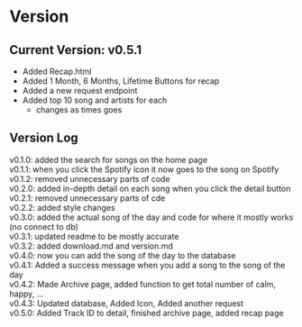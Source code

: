 # Version
## Current Version: v0.5.1
* Added Recap.html
* Added 1 Month, 6 Months, Lifetime Buttons for recap
* Added a new request endpoint
* Added top 10 song and artists for each
    * changes as times goes





## Version Log
v0.1.0: added the search for songs on the home page
<br>
v0.1.1: when you click the Spotify icon it now goes to the song on Spotify
<br>
v0.1.2: removed unnecessary parts of code
<br>
v0.2.0: added in-depth detail on each song when you click the detail button
<br>
v0.2.1: removed unnecessary parts of cde
<br>
v0.2.2: added style changes
<br>
v0.3.0: added the actual song of the day and code for where it mostly works (no connect to db)
<br>
v0.3.1: updated readme to be mostly accurate
<br>
v0.3.2: added download.md and version.md
<br>
v0.4.0: now you can add the song of the day to the database
<br>
v0.4.1: Added a success message when you add a song to the song of the day
<br>
v0.4.2: Made Archive page, added function to get total number of calm, happy, ...
<br>
v0.4.3: Updated database, Added Icon, Added another request
<br>
v0.5.0: Added Track ID to detail, finished archive page, added recap page
